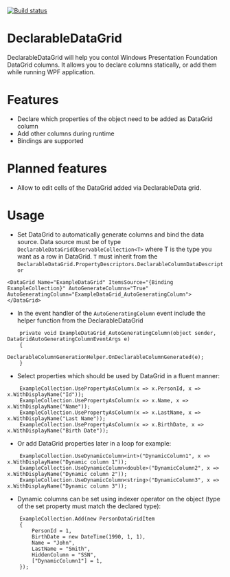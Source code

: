 [![Build status](https://ci.appveyor.com/api/projects/status/qjelyyf8s3ue2wjm?svg=true)](https://ci.appveyor.com/project/andrew-dddd/declarabledatagrid)

# DeclarableDataGrid



DeclarableDataGrid will help you contol Windows Presentation Foundation DataGrid columns. It allows you to declare columns statically, or add them while running WPF application. 

# Features

- Declare which properties of the object need to be added as DataGrid column
- Add other columns during runtime
- Bindings are supported

# Planned features
- Allow to edit cells of the DataGrid added via DeclarableData grid. 

# Usage
- Set DataGrid to automatically generate columns and bind the data source. Data source must be of type `DeclarableDataGridObservableCollection<T>` where T is the type you want as a row in DataGrid. `T` must inherit from the `DeclarableDataGrid.PropertyDescriptors.DeclarableColumnDataDescriptor`
```
<DataGrid Name="ExampleDataGrid" ItemsSource="{Binding ExampleCollection}" AutoGenerateColumns="True" AutoGeneratingColumn="ExampleDataGrid_AutoGeneratingColumn"></DataGrid>
```
- In the event handler of the `AutoGeneratingColumn` event include the helper function from the DeclarableDataGrid
```
    private void ExampleDataGrid_AutoGeneratingColumn(object sender, DataGridAutoGeneratingColumnEventArgs e)
    {
        DeclarableColumnGenerationHelper.OnDeclarableColumnGenerated(e);
    }
```

- Select properties which should be used by DataGrid in a fluent manner:

```
    ExampleCollection.UsePropertyAsColumn(x => x.PersonId, x => x.WithDisplayName("Id"));
    ExampleCollection.UsePropertyAsColumn(x => x.Name, x => x.WithDisplayName("Name"));
    ExampleCollection.UsePropertyAsColumn(x => x.LastName, x => x.WithDisplayName("Last Name"));
    ExampleCollection.UsePropertyAsColumn(x => x.BirthDate, x => x.WithDisplayName("Birth Date"));
````

- Or add DataGrid properties later in a loop for example: 
```
    ExampleCollection.UseDynamicColumn<int>("DynamicColumn1", x => x.WithDisplayName("Dynamic column 1"));
    ExampleCollection.UseDynamicColumn<double>("DynamicColumn2", x => x.WithDisplayName("Dynamic column 2"));
    ExampleCollection.UseDynamicColumn<string>("DynamicColumn3", x => x.WithDisplayName("Dynamic column 3"));
```

- Dynamic columns can be set using indexer operator on the object (type of the set property must match the declared type):
```
    ExampleCollection.Add(new PersonDataGridItem
    {
        PersonId = 1,
        BirthDate = new DateTime(1990, 1, 1),
        Name = "John",
        LastName = "Smith",
        HiddenColumn = "SSN",
        ["DynamicColumn1"] = 1,
    });
```